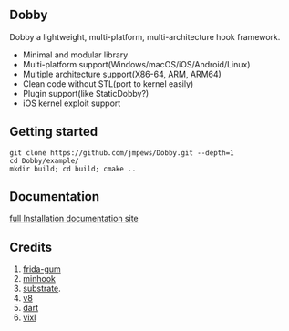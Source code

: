 ## Dobby

Dobby a lightweight, multi-platform, multi-architecture hook framework.

* Minimal and modular library
* Multi-platform support(Windows/macOS/iOS/Android/Linux)
* Multiple architecture support(X86-64, ARM, ARM64)
* Clean code without STL(port to kernel easily)
* Plugin support(like StaticDobby?)
* iOS kernel exploit support

## Getting started

```
git clone https://github.com/jmpews/Dobby.git --depth=1
cd Dobby/example/
mkdir build; cd build; cmake ..
```

## Documentation

[full Installation documentation site](http://dobby.libkernel.com)

## Credits

1. [frida-gum](https://github.com/frida/frida-gum) 
2. [minhook](https://github.com/TsudaKageyu/minhook) 
3. [substrate](https://github.com/jevinskie/substrate).
4. [v8](https://github.com/v8/v8)
5. [dart](https://github.com/dart-lang/sdk)
6. [vixl](https://git.linaro.org/arm/vixl.git)
